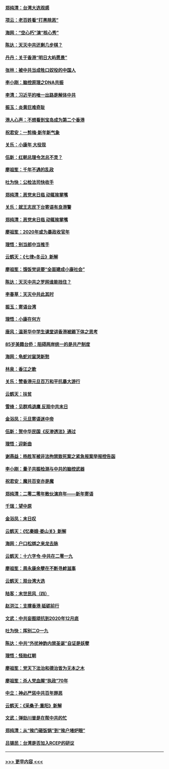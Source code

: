 #### [郑纯清：台湾大选观感](../pages/nsc993/n11786210.md?t=01121422) 
#### [项云：老百姓看“打黑除恶”](../pages/nsc993/n11785398.md?t=01121422) 
#### [海网：“空心朽”演“核心秀”](../pages/nsc993/n11783874.md?t=01121422) 
#### [陈达：天灭中共还剩几步棋？](../pages/nsc993/n11783719.md?t=01121422) 
#### [丹丹：关于香港“明日大屿愿景”](../pages/nsc993/n11783273.md?t=01121422) 
#### [张林：被中共当成牲口奴役的中国人](../pages/nsc993/n11782397.md?t=01121422) 
#### [李小刚：脑控原理之DNA共振](../pages/nsc993/n11780962.md?t=01121422) 
#### [李清：习近平的唯一出路是解体中共](../pages/nsc993/n11780866.md?t=01121422) 
#### [振玉：炎黄巨难奇耻](../pages/nsc993/n11779632.md?t=01121422) 
#### [港人心声：不想看到宝岛成为第二个香港](../pages/nsc993/n11778817.md?t=01121422) 
#### [祝君安：一剪梅‧新年新气象](../pages/nsc993/n11776340.md?t=01121422) 
#### [关乐：小康年 大役现](../pages/nsc993/n11774213.md?t=01121422) 
#### [伍新：红朝总理令怎总不灵？](../pages/nsc993/n11770813.md?t=01121422) 
#### [廖祖笙：千年不遇的乱政](../pages/nsc993/n11770373.md?t=01121422) 
#### [吐为快：公检法司快收手](../pages/nsc993/n11770359.md?t=01121422) 
#### [郑纯清：恶党末日临 动辄挨掌嘴](../pages/nsc993/n11769912.md?t=01121422) 
#### [关乐：就王志民下台寄语有良港警](../pages/nsc993/n11769903.md?t=01121422) 
#### [郑纯清：恶党末日临 动辄挨掌嘴](../pages/nsc993/n11769356.md?t=01121422) 
#### [廖祖笙：2020年或为暴政收官年](../pages/nsc993/n11768216.md?t=01121422) 
#### [理悟：别当郎中当推手](../pages/nsc993/n11768243.md?t=01121422) 
#### [云鹤天：《七律▪冬云》新解](../pages/nsc993/n11768204.md?t=01121422) 
#### [廖祖笙：饿饭党说要“全面建成小康社会”](../pages/nsc993/n11767482.md?t=01121422) 
#### [陈达：天灭中共之罗网谁能挡住？](../pages/nsc993/n11767465.md?t=01121422) 
#### [李春草：天灭中共此其时](../pages/nsc993/n11767452.md?t=01121422) 
#### [振玉：寄语台湾](../pages/nsc993/n11767432.md?t=01121422) 
#### [理悟：小康在何方](../pages/nsc993/n11767394.md?t=01121422) 
#### [唐风：温哥华中学生课堂讲香港被踢下体之思考](../pages/nsc993/n11766848.md?t=01121422) 
#### [85岁美籍台侨：阻碍两岸统一的是共产制度](../pages/nsc993/n11765043.md?t=01121422) 
#### [海网：龟蛇对鼠哭新愁](../pages/nsc993/n11764895.md?t=01121422) 
#### [林泉：香江之歌](../pages/nsc993/n11764415.md?t=01121422) 
#### [关乐：赞香港元旦百万和平抗暴大游行](../pages/nsc993/n11764382.md?t=01121422) 
#### [云鹤天：扶贫](../pages/nsc993/n11764245.md?t=01121422) 
#### [雪绮：见群鸡退鹰  反观中共末日](../pages/nsc993/n11762112.md?t=01121422) 
#### [金浴凤：元旦寄语迷中帝](../pages/nsc993/n11761788.md?t=01121422) 
#### [伍新：贺中华民国《反渗透法》通过](../pages/nsc993/n11761994.md?t=01121422) 
#### [理悟：迎新曲](../pages/nsc993/n11761152.md?t=01121422) 
#### [谢燕益：杨胜军被非法拘禁致死案之紧急报案举报控告函](../pages/nsc993/n11756134.md?t=01121422) 
#### [李小刚：量子共振检测与中共的脑控武器](../pages/nsc993/n11754518.md?t=01121422) 
#### [祝君安：魔共百变亦是魔](../pages/nsc993/n11754469.md?t=01121422) 
#### [郑纯清：二零二零年散伙演弃年——新年寄语](../pages/nsc993/n11754195.md?t=01121422) 
#### [千瑞：望中原](../pages/nsc993/n11754159.md?t=01121422) 
#### [金浴凤：末日叹](../pages/nsc993/n11752359.md?t=01121422) 
#### [云鹤天：《忆秦娥‧娄山关》新解](../pages/nsc993/n11752348.md?t=01121422) 
#### [海网：户口松绑之来龙去脉](../pages/nsc993/n11752328.md?t=01121422) 
#### [云鹤天：十六字令‧中共在二零一九](../pages/nsc993/n11752305.md?t=01121422) 
#### [廖祖笙：周永康余孽在不断寻衅滋事](../pages/nsc993/n11751013.md?t=01121422) 
#### [云鹤天：观台湾大选](../pages/nsc993/n11751007.md?t=01121422) 
#### [陆客：末世民风（四）](../pages/nsc993/n11749203.md?t=01121422) 
#### [赵洪江：支撑香港 砥砺前行](../pages/nsc993/n11748482.md?t=01121422) 
#### [文武：中共妄图顽抗到2020年12月底](../pages/nsc993/n11748446.md?t=01121422) 
#### [吐为快：挥别二O一九](../pages/nsc993/n11748411.md?t=01121422) 
#### [陈达：中共“外扰神韵内禁圣诞”自证是妖孽](../pages/nsc993/n11748226.md?t=01121422) 
#### [理悟：怪胎红朝](../pages/nsc993/n11748206.md?t=01121422) 
#### [廖祖笙：党天下法治和德治皆为无本之木](../pages/nsc993/n11748135.md?t=01121422) 
#### [廖祖笙：杀人党血腥“执政”70年](../pages/nsc993/n11745144.md?t=01121422) 
#### [中立：神必严惩中共百年罪恶](../pages/nsc993/n11744970.md?t=01121422) 
#### [云鹤天：《采桑子‧重阳》新解](../pages/nsc993/n11744948.md?t=01121422) 
#### [文武：弹劾川普是在帮中共的忙](../pages/nsc993/n11744758.md?t=01121422) 
#### [郑纯清：从“挨门砸饭锅”到“挨户堵炉眼”](../pages/nsc993/n11744745.md?t=01121422) 
#### [吕锡民：台湾是否加入RCEP的研议](../pages/nsc993/n11744701.md?t=01121422) 

----
#### [ >>> 更早内容 <<< ](../indexes/nsc993-earlier.md)
